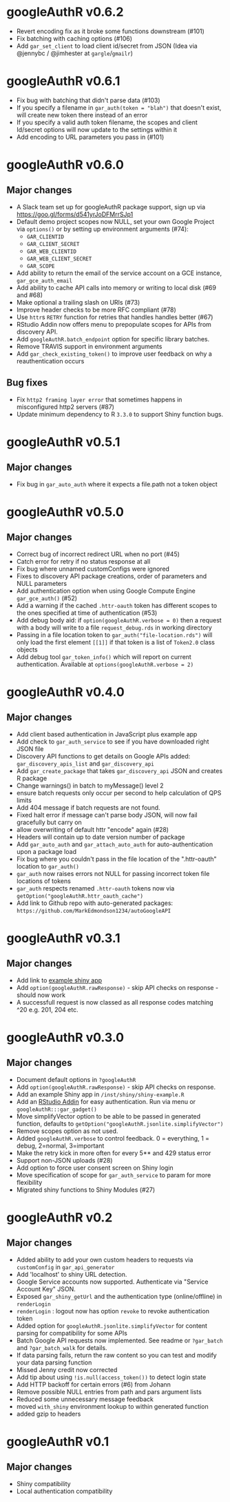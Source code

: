# googleAuthR v0.6.2

* Revert encoding fix as it broke some functions downstream (#101)
* Fix batching with caching options (#106)
* Add `gar_set_client` to load client id/secret from JSON (Idea via @jennybc / @jimhester at `gargle`/`gmailr`)

# googleAuthR v0.6.1

* Fix bug with batching that didn't parse data (#103)
* If you specify a filename in `gar_auth(token = "blah")` that doesn't exist, will create new token there instead of an error
* If you specify a valid auth token filename, the scopes and client Id/secret options will now update to the settings within it
* Add encoding to URL parameters you pass in (#101)

# googleAuthR v0.6.0

## Major changes

* A Slack team set up for googleAuthR package support, sign up via https://goo.gl/forms/d541yrJoDFMrrSJp1
* Default demo project scopes now NULL, set your own Google Project via `options()` or by setting up environment arguments (#74):
   - `GAR_CLIENTID`
   - `GAR_CLIENT_SECRET`
   - `GAR_WEB_CLIENTID`
   - `GAR_WEB_CLIENT_SECRET`
   - `GAR_SCOPE`
* Add ability to return the email of the service account on a GCE instance, `gar_gce_auth_email`
* Add ability to cache API calls into memory or writing to local disk (#69 and #68)
* Make optional a trailing slash on URIs (#73)
* Improve header checks to be more RFC compliant (#78)
* Use `httr`s `RETRY` function for retries that handles handles better (#67)
* RStudio Addin now offers menu to prepopulate scopes for APIs from discovery API. 
* Add `googleAuthR.batch_endpoint` option for specific library batches.
* Remove TRAVIS support in environment arguments
* Add `gar_check_existing_token()` to improve user feedback on why a reauthentication occurs

## Bug fixes

* Fix `http2 framing layer error` that sometimes happens in misconfigured http2 servers (#87)
* Update minimum dependency to R `3.3.0` to support Shiny function bugs. 
 
# googleAuthR v0.5.1

## Major changes

* Fix bug in `gar_auto_auth` where it expects a file.path not a token object

# googleAuthR v0.5.0

## Major changes

* Correct bug of incorrect redirect URL when no port (#45)
* Catch error for retry if no status response at all
* Fix bug where unnamed customConfigs were ignored
* Fixes to discovery API package creations, order of parameters and NULL parameters
* Add authentication option when using Google Compute Engine `gar_gce_auth()` (#52)
* Add a warning if the cached `.httr-oauth` token has different scopes to the ones specified at time of authentication (#53)
* Add debug body aid: if `option(googleAuthR.verbose = 0)` then a request with a body will write to a file `request_debug.rds` in working directory
* Passing in a file location token to `gar_auth("file-location.rds")` will only load the first element `[[1]]` if that token is a list of `Token2.0` class objects
* Add debug tool `gar_token_info()` which will report on current authentication. Available at `options(googleAuthR.verbose = 2)`

# googleAuthR v0.4.0

## Major changes

* Add client based authentication in JavaScript plus example app
* Add check to `gar_auth_service` to see if you have downloaded right JSON file
* Discovery API functions to get details on Google APIs added: `gar_discovery_apis_list` and `gar_discovery_api`
* Add `gar_create_package` that takes `gar_discovery_api` JSON and creates R package
* Change warnings() in batch to myMessage() level 2
* ensure batch requests only occur per second to help calculation of QPS limits
* Add 404 message if batch requests are not found.
* Fixed halt error if message can't parse body JSON, will now fail gracefully but carry on
* allow overwriting of default httr "encode" again (#28)
* Headers will contain up to date version number of package
* Add `gar_auto_auth` and `gar_attach_auto_auth` for auto-authentication upon a package load
* Fix bug where you couldn't pass in the file location of the ".httr-oauth" location to `gar_auth()`
* `gar_auth` now raises errors not NULL for passing incorrect token file locations of tokens
* `gar_auth` respects renamed `.httr-oauth` tokens now via `getOption("googleAuthR.httr_oauth_cache")`
* Add link to Github repo with auto-generated packages: `https://github.com/MarkEdmondson1234/autoGoogleAPI`

# googleAuthR v0.3.1

## Major changes

* Add link to [example shiny app](https://mark.shinyapps.io/googleAuthRexample/)
* Add `option(googleAuthR.rawResponse)` - skip API checks on response - should now work
* A successfull request is now classed as all response codes matching ^20 e.g. 201, 204 etc.

# googleAuthR v0.3.0 

## Major changes

* Document default options in `?googleAuthR`
* Add `option(googleAuthR.rawResponse)` - skip API checks on response.
* Add an example Shiny app in `/inst/shiny/shiny-example.R`
* Add an [RStudio Addin](https://rstudio.github.io/rstudioaddins/) for easy authentication.  Run via menu or `googleAuthR:::gar_gadget()`
* Move simplifyVector option to be able to be passed in generated function, defaults to `getOption("googleAuthR.jsonlite.simplifyVector")`
* Remove scopes option as not used. 
* Added `googleAuthR.verbose` to control feedback. 0 = everything, 1 = debug, 2=normal, 3=important
* Make the retry kick in more often for every 5** and 429 status error
* Support non-JSON uploads (#28)
* Add option to force user consent screen on Shiny login
* Move specification of scope for `gar_auth_service` to param for more flexibility
* Migrated shiny functions to Shiny Modules (#27)

# googleAuthR v0.2 

## Major changes

* Added ability to add your own custom headers to requests via `customConfig` in `gar_api_generator`
* Add 'localhost' to shiny URL detection. 
* Google Service accounts now supported.  Authenticate via "Service Account Key" JSON.
* Exposed `gar_shiny_getUrl` and the authentication type (online/offline) in `renderLogin`
* `renderLogin` : logout now has option `revoke` to revoke authentication token
* Added option for `googleAuthR.jsonlite.simplifyVector` for content parsing for compatibility for some APIs
* Batch Google API requests now implemented.  See readme or `?gar_batch` and `?gar_batch_walk` for details.
* If data parsing fails, return the raw content so you can test and modify your data parsing function 
* Missed Jenny credit now corrected
* Add tip about using `!is.null(access_token())` to detect login state
* Add HTTP backoff for certain errors (#6) from Johann
* Remove possible NULL entries from path and pars argument lists
* Reduced some unnecessary message feedback
* moved `with_shiny` environment lookup to within generated function
* added gzip to headers

# googleAuthR v0.1

## Major changes

* Shiny compatibility
* Local authentication compatibility
